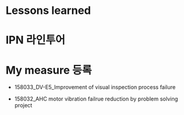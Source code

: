 # Lessons learned
# IPN 라인투어


# My measure 등록

- 158033_DV-E5_Improvement of visual inspection process failure 

- 158032_AHC motor vibration failrue reduction by problem solving project


